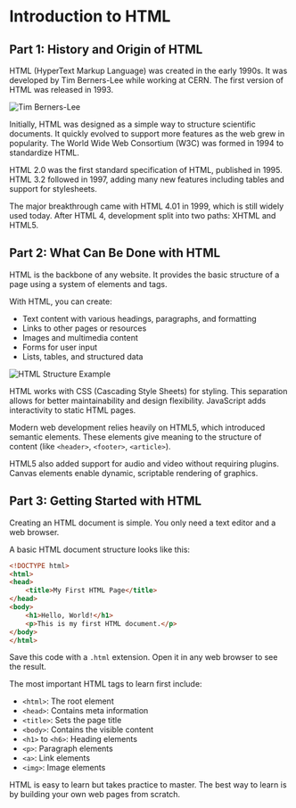 # Introduction to HTML

## Part 1: History and Origin of HTML

HTML (HyperText Markup Language) was created in the early 1990s. It was developed by Tim Berners-Lee while working at CERN. The first version of HTML was released in 1993.

![Tim Berners-Lee](https://www.alleycat.org/wp-content/uploads/2019/03/FELV-cat.jpg)

Initially, HTML was designed as a simple way to structure scientific documents. It quickly evolved to support more features as the web grew in popularity. The World Wide Web Consortium (W3C) was formed in 1994 to standardize HTML.

HTML 2.0 was the first standard specification of HTML, published in 1995. HTML 3.2 followed in 1997, adding many new features including tables and support for stylesheets.

The major breakthrough came with HTML 4.01 in 1999, which is still widely used today. After HTML 4, development split into two paths: XHTML and HTML5.

## Part 2: What Can Be Done with HTML

HTML is the backbone of any website. It provides the basic structure of a page using a system of elements and tags.

With HTML, you can create:
- Text content with various headings, paragraphs, and formatting
- Links to other pages or resources
- Images and multimedia content
- Forms for user input
- Lists, tables, and structured data

![HTML Structure Example](https://www.alleycat.org/wp-content/uploads/2019/03/FELV-cat.jpg)

HTML works with CSS (Cascading Style Sheets) for styling. This separation allows for better maintainability and design flexibility. JavaScript adds interactivity to static HTML pages.

Modern web development relies heavily on HTML5, which introduced semantic elements. These elements give meaning to the structure of content (like `<header>`, `<footer>`, `<article>`).

HTML5 also added support for audio and video without requiring plugins. Canvas elements enable dynamic, scriptable rendering of graphics.

## Part 3: Getting Started with HTML

Creating an HTML document is simple. You only need a text editor and a web browser.

A basic HTML document structure looks like this:

```html
<!DOCTYPE html>
<html>
<head>
    <title>My First HTML Page</title>
</head>
<body>
    <h1>Hello, World!</h1>
    <p>This is my first HTML document.</p>
</body>
</html>
```

Save this code with a `.html` extension. Open it in any web browser to see the result.

The most important HTML tags to learn first include:
- `<html>`: The root element
- `<head>`: Contains meta information
- `<title>`: Sets the page title
- `<body>`: Contains the visible content
- `<h1>` to `<h6>`: Heading elements
- `<p>`: Paragraph elements
- `<a>`: Link elements
- `<img>`: Image elements

HTML is easy to learn but takes practice to master. The best way to learn is by building your own web pages from scratch.
